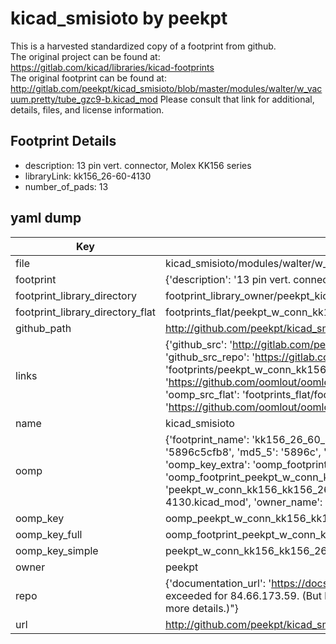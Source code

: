 # kicad_smisioto by peekpt  
This is a harvested standardized copy of a footprint from github.  
The original project can be found at:  
https://gitlab.com/kicad/libraries/kicad-footprints  
The original footprint can be found at:
http://gitlab.com/peekpt/kicad_smisioto/blob/master/modules/walter/w_vacuum.pretty/tube_gzc9-b.kicad_mod
Please consult that link for additional, details, files, and license information.  
## Footprint Details
* description: 13 pin vert. connector, Molex KK156 series  
* libraryLink: kk156_26-60-4130  
* number_of_pads: 13  
## yaml dump  
| Key | Value |  
| --- | --- |  
| file | kicad_smisioto/modules/walter/w_conn_kk156.pretty/kk156_26-60-4130.kicad_mod |  
| footprint | {'description': '13 pin vert. connector, Molex KK156 series', 'libraryLink': 'kk156_26-60-4130', 'number_of_pads': 13} |  
| footprint_library_directory | footprint_library_owner/peekpt_kicad_smisioto |  
| footprint_library_directory_flat | footprints_flat/peekpt_w_conn_kk156_kk156_26_60_4130/working |  
| github_path | http://github.com/peekpt/kicad_smisioto/blob/master/modules/walter/w_conn_kk156.pretty/kk156_26-60-4130.kicad_mod |  
| links | {'github_src': 'http://gitlab.com/peekpt/kicad_smisioto/blob/master/modules/walter/w_vacuum.pretty/tube_gzc9-b.kicad_mod', 'github_src_repo': 'https://gitlab.com/kicad/libraries/kicad-footprints', 'oomp_bot': 'footprints/peekpt_w_conn_kk156_kk156_26_60_4130/working', 'oomp_bot_github': 'https://github.com/oomlout/oomlout_oomp_footprint_bot/tree/main/footprints/peekpt_w_conn_kk156_kk156_26_60_4130/working', 'oomp_src_flat': 'footprints_flat/footprints_flat/peekpt_w_conn_kk156_kk156_26_60_4130/working', 'oomp_src_flat_github': 'https://github.com/oomlout/oomlout_oomp_footprint_src/tree/main/footprints_flat/peekpt_w_conn_kk156_kk156_26_60_4130/working'} |  
| name | kicad_smisioto |  
| oomp | {'footprint_name': 'kk156_26_60_4130', 'library_name': 'w_conn_kk156', 'md5': '5896c5cfb8997e2b8fcada69346fb409', 'md5_10': '5896c5cfb8', 'md5_5': '5896c', 'md5_6': '5896c5', 'oomp_key': 'oomp_peekpt_w_conn_kk156_kk156_26_60_4130', 'oomp_key_extra': 'oomp_footprint_peekpt_w_conn_kk156_kk156_26_60_4130', 'oomp_key_full': 'oomp_footprint_peekpt_w_conn_kk156_kk156_26_60_4130_5896c5', 'oomp_key_simple': 'peekpt_w_conn_kk156_kk156_26_60_4130', 'original_filename': 'kicad_smisioto/modules/walter/w_conn_kk156.pretty/kk156_26-60-4130.kicad_mod', 'owner_name': 'peekpt'} |  
| oomp_key | oomp_peekpt_w_conn_kk156_kk156_26_60_4130 |  
| oomp_key_full | oomp_footprint_peekpt_w_conn_kk156_kk156_26_60_4130 |  
| oomp_key_simple | peekpt_w_conn_kk156_kk156_26_60_4130 |  
| owner | peekpt |  
| repo | {'documentation_url': 'https://docs.github.com/rest/overview/resources-in-the-rest-api#rate-limiting', 'message': "API rate limit exceeded for 84.66.173.59. (But here's the good news: Authenticated requests get a higher rate limit. Check out the documentation for more details.)"} |  
| url | http://github.com/peekpt/kicad_smisioto |  

